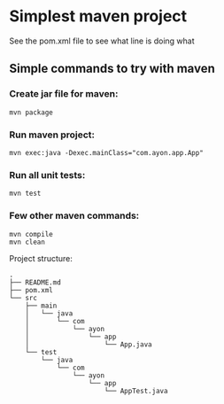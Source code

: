 # Simplest maven project

See the pom.xml file to see what line is doing what

## Simple commands to try with maven

### Create jar file for maven:
```
mvn package
```

### Run maven project:
```
mvn exec:java -Dexec.mainClass="com.ayon.app.App"
```

### Run all unit tests:
```
mvn test
```

### Few other maven commands:
```
mvn compile
mvn clean
```



Project structure:
```
.
├── README.md
├── pom.xml
└── src
    ├── main
    │   └── java
    │       └── com
    │           └── ayon
    │               └── app
    │                   └── App.java
    └── test
        └── java
            └── com
                └── ayon
                    └── app
                        └── AppTest.java

```